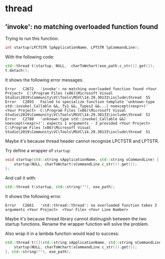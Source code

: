 # thread

## 'invoke': no matching overloaded function found

Trying to run this function:
```cpp
int startup(LPCTSTR lpApplicationName, LPTSTR lpCommandLine);
```

With the following code:
```cpp
std::thread t(startup, NULL,  charToWchart(exe_path.c_str()).get());
t.detach();
```

It shows the following error messages.
```
Error	C2672	'invoke': no matching overloaded function found	<Your Project>	C:\Program Files (x86)\Microsoft Visual Studio\2019\Community\VC\Tools\MSVC\14.29.30133\include\thread	55	
Error	C2893	Failed to specialize function template 'unknown-type std::invoke(_Callable &&,_Ty1 &&,_Types2 &&...) noexcept(<expr>)'	<Your Project>	C:\Program Files (x86)\Microsoft Visual Studio\2019\Community\VC\Tools\MSVC\14.29.30133\include\thread	51	
Error	C2780	'unknown-type std::invoke(_Callable &&) noexcept(<expr>)': expects 1 arguments - 3 provided	<Your Project>	C:\Program Files (x86)\Microsoft Visual Studio\2019\Community\VC\Tools\MSVC\14.29.30133\include\thread	51	
```
Maybe it's because thread header cannot recognize LPCTSTR and LPTSTR.

Try define a wrapper of `startup`:
```cpp
void startup(std::string sApplicationName, std::string sCommandLine) {
    startup(NULL, charToWchart(sCommandLine.c_str()).get());
};
```

And call it with:
```cpp
std::thread t(startup, std::string(""), exe_path);
```

It shows the following error.
```
Error	C2661	'std::thread::thread': no overloaded function takes 3 arguments	<Your Project>	<Your File>	<Your Line Number>	
```
Maybe it's because thread library cannot distinugish between the two startup functions. Rename the wrapper function will solve the problem.

Also wrap it in a lambda function would lead to success:
```cpp
std::thread t([](std::string sApplicationName, std::string sCommandLine) {
    startup(NULL, charToWchart(sCommandLine.c_str()).get());
}, std::string(""), exe_path);
```
